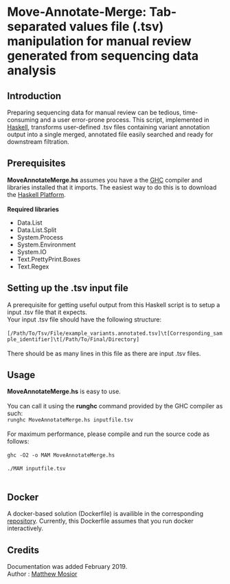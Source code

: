 # Move-Annotate-Merge: Tab-separated values file (.tsv) manipulation for manual review generated from sequencing data analysis


## Introduction

Preparing sequencing data for manual review can be tedious, time-consuming and a user error-prone process.  This script, implemented in [Haskell](https://www.haskell.org/), transforms user-defined .tsv files containing variant annotation output into a single merged, annotated file easily searched and ready for downstream filtration.

## Prerequisites

**MoveAnnotateMerge.hs** assumes you have a the [GHC](https://www.haskell.org/ghc/) compiler and libraries installed that it imports.  The easiest way to do this is to download the [Haskell Platform](https://www.haskell.org/platform/).<br/><br/>
**Required libraries**
 - Data.List
 - Data.List.Split 
 - System.Process
 - System.Environment
 - System.IO
 - Text.PrettyPrint.Boxes
 - Text.Regex

## Setting up the .tsv input file

A prerequisite for getting useful output from this Haskell script is to setup a input .tsv file that it expects.<br/>
Your input .tsv file should have the following structure:<br/><br/>
`[/Path/To/Tsv/File/example_variants.annotated.tsv]\t[Corresponding_sample_identifier]\t[/Path/To/Final/Directory]`<br/><br/>
There should be as many lines in this file as there are input .tsv files.

## Usage

**MoveAnnotateMerge.hs** is easy to use.<br/><br/> 
You can call it using the **runghc** command provided by the GHC compiler as such:<br/>
`runghc MoveAnnotateMerge.hs inputfile.tsv`<br/><br/>
For maximum performance, please compile and run the source code as follows:<br/><br/>
`ghc -O2 -o MAM MoveAnnotateMerge.hs`<br/><br/>
`./MAM inputfile.tsv`<br/><br/>

## Docker 

A docker-based solution (Dockerfile) is availible in the corresponding [repository](https://github.com/Matthew-Mosior/Move-Annotate-Merge---Docker).  Currently, this Dockerfile assumes that you run docker interactively.

## Credits

Documentation was added February 2019.<br/>
Author : [Matthew Mosior](https://github.com/Matthew-Mosior)
